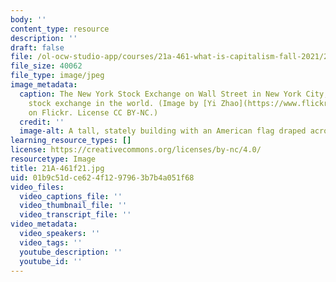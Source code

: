 ```yaml
---
body: ''
content_type: resource
description: ''
draft: false
file: /ol-ocw-studio-app/courses/21a-461-what-is-capitalism-fall-2021/21a-461f21.jpg
file_size: 40062
file_type: image/jpeg
image_metadata:
  caption: The New York Stock Exchange on Wall Street in New York City, the largest
    stock exchange in the world. (Image by [Yi Zhao](https://www.flickr.com/photos/uselessmen/4696309617/in/photolist-89ZPet-84gC3e-CE9u1q-iNSpg-j8wheb-6sjcVs-7ajewP-ebTggt-nJh2A-6sf53n-4tdFAD-ZHrW2Y-54VvgN-FyftK4-4Wfpkw-aoEpMh-ZHrW9S-nJh8z-e1thM4-6xd89E-aoEpVw-eam5bT-53Avhy-zDr9h-dh5aGR-fidWzD-7L3XAv-bRqKd-7Zoaf3-98mwQQ-9Mpm1E-6sjeTQ-5u3Ptq-6sjdDo-6qTNwa-7ao4hJ-4xaUoi-aciSS3-7i3wn2-brAwgK-6FXtRD-LZqeWr-6qTNFp-2j386Jn-6mhP6q-8MsrS2-2uEgbh-5zrpTc-bsbhpj-6FXefV)
    on Flickr. License CC BY-NC.)
  credit: ''
  image-alt: A tall, stately building with an American flag draped across six pillars.
learning_resource_types: []
license: https://creativecommons.org/licenses/by-nc/4.0/
resourcetype: Image
title: 21A-461f21.jpg
uid: 01b9c51d-ce62-4f12-9796-3b7b4a051f68
video_files:
  video_captions_file: ''
  video_thumbnail_file: ''
  video_transcript_file: ''
video_metadata:
  video_speakers: ''
  video_tags: ''
  youtube_description: ''
  youtube_id: ''
---
```

